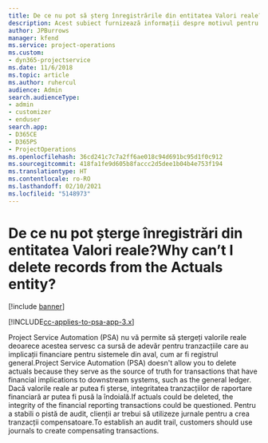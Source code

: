 ```yaml
---
title: De ce nu pot să șterg înregistrările din entitatea Valori reale?
description: Acest subiect furnizează informații despre motivul pentru care nu puteți șterge înregistrările din entitatea Valori reale.
author: JPBurrows
manager: kfend
ms.service: project-operations
ms.custom:
- dyn365-projectservice
ms.date: 11/6/2018
ms.topic: article
ms.author: ruhercul
audience: Admin
search.audienceType:
- admin
- customizer
- enduser
search.app:
- D365CE
- D365PS
- ProjectOperations
ms.openlocfilehash: 36cd241c7c7a2ff6ae018c94d691bc95d1f0c912
ms.sourcegitcommit: 418fa1fe9d605b8faccc2d5dee1b04b4e753f194
ms.translationtype: HT
ms.contentlocale: ro-RO
ms.lasthandoff: 02/10/2021
ms.locfileid: "5148973"
---
```

# <a name="why-cant-i-delete-records-from-the-actuals-entity"></a><span data-ttu-id="61013-103">De ce nu pot șterge înregistrări din entitatea Valori reale?</span><span class="sxs-lookup"><span data-stu-id="61013-103">Why can’t I delete records from the Actuals entity?</span></span>

[!include [banner](../includes/psa-now-project-operations.md)]

[!INCLUDE[cc-applies-to-psa-app-3.x](../includes/cc-applies-to-psa-app-3x.md)]

<span data-ttu-id="61013-104">Project Service Automation (PSA) nu vă permite să ștergeți valorile reale deoarece acestea servesc ca sursă de adevăr pentru tranzacțiile care au implicații financiare pentru sistemele din aval, cum ar fi registrul general.</span><span class="sxs-lookup"><span data-stu-id="61013-104">Project Service Automation (PSA) doesn't allow you to delete actuals because they serve as the source of truth for transactions that have financial implications to downstream systems, such as the general ledger.</span></span> <span data-ttu-id="61013-105">Dacă valorile reale ar putea fi șterse, integritatea tranzacțiilor de raportare financiară ar putea fi pusă la îndoială.</span><span class="sxs-lookup"><span data-stu-id="61013-105">If actuals could be deleted, the integrity of the financial reporting transactions could be questioned.</span></span> <span data-ttu-id="61013-106">Pentru a stabili o pistă de audit, clienții ar trebui să utilizeze jurnale pentru a crea tranzacții compensatoare.</span><span class="sxs-lookup"><span data-stu-id="61013-106">To establish an audit trail, customers should use journals to create compensating transactions.</span></span>

